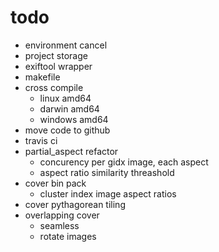 # todo

* environment cancel
* project storage
* exiftool wrapper
* makefile
* cross compile
  - linux amd64
  - darwin amd64
  - windows amd64
* move code to github
* travis ci
* partial_aspect refactor
  - concurency per gidx image, each aspect
  - aspect ratio similarity threashold
* cover bin pack
  - cluster index image aspect ratios
* cover pythagorean tiling
* overlapping cover
  - seamless
  - rotate images
